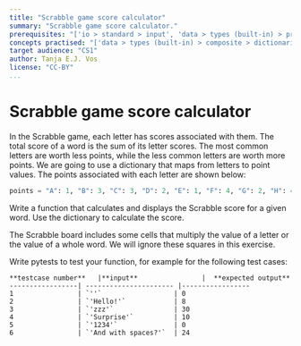 ```yaml
---
title: "Scrabble game score calculator"
summary: "Scrabble game score calculator."
prerequisites: "['io > standard > input', 'data > types (built-in) > primitive > numeric', 'data > types (built-in) > composite > sequences > strings', 'imperative programming > variables']"
concepts practised: "['data > types (built-in) > composite > dictionaries', 'control flow > conditionals', 'expressions > operators > arithmetic operators']"
target audience: "CS1"
author: Tanja E.J. Vos
license: "CC-BY"
...
```


# Scrabble game score calculator

In the Scrabble game, each letter has scores associated with them.
The total score of a word is the sum of its letter scores. The most
common letters are worth less points, while the less common letters
are worth more points. We are going to use a dictionary that maps
from letters to point values. The points associated with each letter
are shown below:

```python
points = "A": 1, "B": 3, "C": 3, "D": 2, "E": 1, "F": 4, "G": 2, "H": 4, "I": 1, "J": 2, "K": 5, "L": 1, "M": 3, "N": 1, "O": 1, "P": 3, "Q": 10, "R": 1, "S": 1, "T": 1, "U": 1, "V": 4, "W": 4, "X": 8, "Y": 4, "Z": 10
```

Write a function that calculates and displays the Scrabble score for
a given word. Use the dictionary to calculate the score.

The Scrabble board includes some cells that multiply the value of a
letter or the value of a whole word. We will ignore these squares in
this exercise.

Write pytests to test your function, for example for the following
test cases:

    **testcase number**   |**input**                |  **expected output**
    -----------------| ---------------------- |-----------------
    1                | `''`                  | 0
    2                | `'Hello!'`            | 8
    3                | `'zzz'`               | 30
    4                | `'Surprise'`          | 10
    5                | `'1234'`              | 0
    6                | `'And with spaces?'`  | 24

